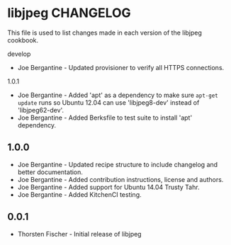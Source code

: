 libjpeg CHANGELOG
=====================

This file is used to list changes made in each version of the libjpeg cookbook.

develop

- Joe Bergantine - Updated provisioner to verify all HTTPS connections.

1.0.1

- Joe Bergantine - Added 'apt' as a dependency to make sure `apt-get update` runs so Ubuntu 12.04 can use 'libjpeg8-dev' instead of 'libjpeg62-dev'.
- Joe Bergantine - Added Berksfile to test suite to install 'apt' dependency.

1.0.0
-----
- Joe Bergantine - Updated recipe structure to include changelog and better documentation.
- Joe Bergantine - Added contribution instructions, license and authors.
- Joe Bergantine - Added support for Ubuntu 14.04 Trusty Tahr.
- Joe Bergantine - Added KitchenCI testing.

0.0.1
-----
- Thorsten Fischer - Initial release of libjpeg
